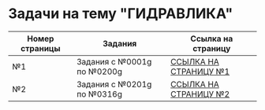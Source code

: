 # Задачи на тему "ГИДРАВЛИКА"

| Номер страницы | Задания | Ссылка на страницу |
|---|---|---|
| №1 | Задания с №0001g по №0200g | [ССЫЛКА НА СТРАНИЦУ №1](https://github.com/kolya5544/reshenie-zadach.com.ua/tree/master/%D0%B3%D0%B8%D0%B4%D1%80%D0%B0%D0%B2%D0%BB%D0%B8%D0%BA%D0%B0/page_1.md) |
| №2 | Задания с №0201g по №0316g | [ССЫЛКА НА СТРАНИЦУ №2](https://github.com/kolya5544/reshenie-zadach.com.ua/tree/master/%D0%B3%D0%B8%D0%B4%D1%80%D0%B0%D0%B2%D0%BB%D0%B8%D0%BA%D0%B0/page_2.md) |
